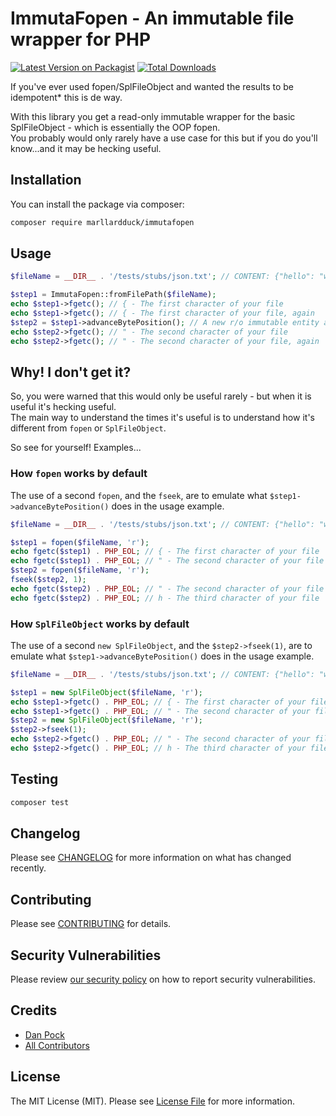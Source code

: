 # ImmutaFopen - An immutable file wrapper for PHP

[![Latest Version on Packagist](https://img.shields.io/packagist/v/marllardduck/immutafopen.svg?style=flat-square)](https://packagist.org/packages/:vendor_name/:package_name)
[![Total Downloads](https://img.shields.io/packagist/dt/marllardduck/immutafopen.svg?style=flat-square)](https://packagist.org/packages/:vendor_name/:package_name)


If you've ever used fopen/SplFileObject and wanted the results to be idempotent* this is de way.

With this library you get a read-only immutable wrapper for the basic SplFileObject - which is essentially the OOP fopen.   
You probably would only rarely have a use case for this but if you do you'll know...and it may be hecking useful.

## Installation

You can install the package via composer:

```bash
composer require marllardduck/immutafopen
```

## Usage

```php
$fileName = __DIR__ . '/tests/stubs/json.txt'; // CONTENT: {"hello": "world"}

$step1 = ImmutaFopen::fromFilePath($fileName);
echo $step1->fgetc(); // { - The first character of your file
echo $step1->fgetc(); // { - The first character of your file, again
$step2 = $step1->advanceBytePosition(); // A new r/o immutable entity advanced a single byte by default.
echo $step2->fgetc(); // " - The second character of your file
echo $step2->fgetc(); // " - The second character of your file, again
```

## Why! I don't get it?

So, you were warned that this would only be useful rarely - but when it is useful it's hecking useful.  
The main way to understand the times it's useful is to understand how it's different from `fopen` or `SplFileObject`.

So see for yourself! Examples...

### How `fopen` works by default
The use of a second `fopen`, and the `fseek`, are to emulate what `$step1->advanceBytePosition()` does in the usage example.
```php
$fileName = __DIR__ . '/tests/stubs/json.txt'; // CONTENT: {"hello": "world"}

$step1 = fopen($fileName, 'r');
echo fgetc($step1) . PHP_EOL; // { - The first character of your file
echo fgetc($step1) . PHP_EOL; // " - The second character of your file
$step2 = fopen($fileName, 'r');
fseek($step2, 1);
echo fgetc($step2) . PHP_EOL; // " - The second character of your file
echo fgetc($step2) . PHP_EOL; // h - The third character of your file
```

### How `SplFileObject` works by default
The use of a second `new SplFileObject`, and the `$step2->fseek(1)`, are to emulate what `$step1->advanceBytePosition()` does in the usage example.
```php
$fileName = __DIR__ . '/tests/stubs/json.txt'; // CONTENT: {"hello": "world"}

$step1 = new SplFileObject($fileName, 'r');
echo $step1->fgetc() . PHP_EOL; // { - The first character of your file
echo $step1->fgetc() . PHP_EOL; // " - The second character of your file
$step2 = new SplFileObject($fileName, 'r');
$step2->fseek(1);
echo $step2->fgetc() . PHP_EOL; // " - The second character of your file
echo $step2->fgetc() . PHP_EOL; // h - The third character of your file
```

## Testing

```bash
composer test
```

## Changelog

Please see [CHANGELOG](CHANGELOG.md) for more information on what has changed recently.

## Contributing

Please see [CONTRIBUTING](.github/CONTRIBUTING.md) for details.

## Security Vulnerabilities

Please review [our security policy](../../security/policy) on how to report security vulnerabilities.

## Credits

- [Dan Pock](https://github.com/mallardduck)
- [All Contributors](../../contributors)

## License

The MIT License (MIT). Please see [License File](LICENSE.md) for more information.